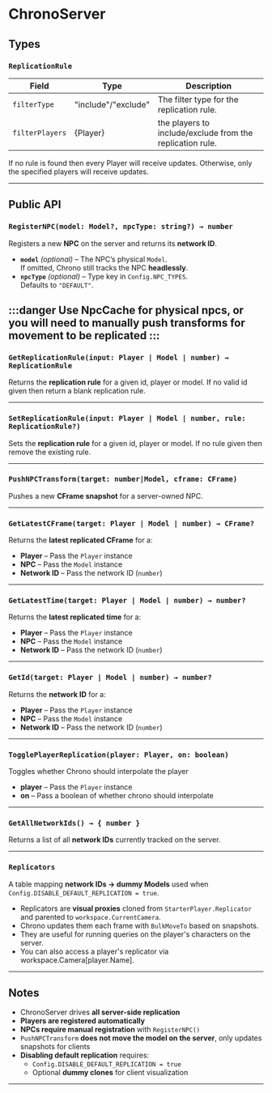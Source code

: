 # ChronoServer 


## Types

### `ReplicationRule`

| Field     | Type   | Description              |
|----------|-------|--------------------------|
| `filterType`      | "include"/"exclude" | The filter type for the replication rule.   |
| `filterPlayers`  | {Player}    | the players to include/exclude from the replication rule. |

If no rule is found then  every Player will receive updates. Otherwise, only the specified players will receive updates.

---

## Public API

### `RegisterNPC(model: Model?, npcType: string?) → number`

Registers a new **NPC** on the server and returns its **network ID**.

- **`model`** *(optional)* – The NPC’s physical `Model`.  
  If omitted, Chrono still tracks the NPC **headlessly**.
- **`npcType`** *(optional)* – Type key in `Config.NPC_TYPES`.  
  Defaults to `"DEFAULT"`.

:::danger
Use NpcCache for physical npcs, or you will need to manually push transforms for movement to be replicated
:::
---

### `GetReplicationRule(input: Player | Model | number) → ReplicationRule`

Returns the **replication rule** for a given id, player or model. If no valid id given then return a blank replication rule.

---

### `SetReplicationRule(input: Player | Model | number, rule: ReplicationRule?)`

Sets the **replication rule** for a given id, player or model. If no rule given then remove the existing rule.

---

### `PushNPCTransform(target: number|Model, cframe: CFrame)`

Pushes a new **CFrame snapshot** for a server-owned NPC.

---

### `GetLatestCFrame(target: Player | Model | number) → CFrame?`

Returns the **latest replicated CFrame** for a:

- **Player** – Pass the `Player` instance  
- **NPC** – Pass the `Model` instance  
- **Network ID** – Pass the network ID (`number`)

---

### `GetLatestTime(target: Player | Model | number) → number?`

Returns the **latest replicated time** for a:

- **Player** – Pass the `Player` instance  
- **NPC** – Pass the `Model` instance  
- **Network ID** – Pass the network ID (`number`)

---

### `GetId(target: Player | Model | number) → number?`

Returns the **network ID** for a:

- **Player** – Pass the `Player` instance  
- **NPC** – Pass the `Model` instance
- **Network ID** – Pass the network ID (`number`)

---

### `TogglePlayerReplication(player: Player, on: boolean)`

Toggles whether Chrono should interpolate the player

- **player** – Pass the `Player` instance  
- **on** – Pass a boolean of whether chrono should interpolate

---

### `GetAllNetworkIds() → { number }`

Returns a list of all **network IDs** currently tracked on the server.

---


### `Replicators`

A table mapping **network IDs → dummy Models** used when  
`Config.DISABLE_DEFAULT_REPLICATION = true`.

- Replicators are **visual proxies** cloned from `StarterPlayer.Replicator`  
  and parented to `workspace.CurrentCamera`.  
- Chrono updates them each frame with `BulkMoveTo` based on snapshots.  
- They are useful for running queries on the player's characters on the server.
- You can also access a player's replicator via workspace.Camera[player.Name].

---

## Notes

- ChronoServer drives **all server-side replication**  
- **Players are registered automatically**  
- **NPCs require manual registration** with `RegisterNPC()`  
- `PushNPCTransform` **does not move the model on the server**, only updates snapshots for clients  
- **Disabling default replication** requires:
  - `Config.DISABLE_DEFAULT_REPLICATION = true`
  - Optional **dummy clones** for client visualization

---
